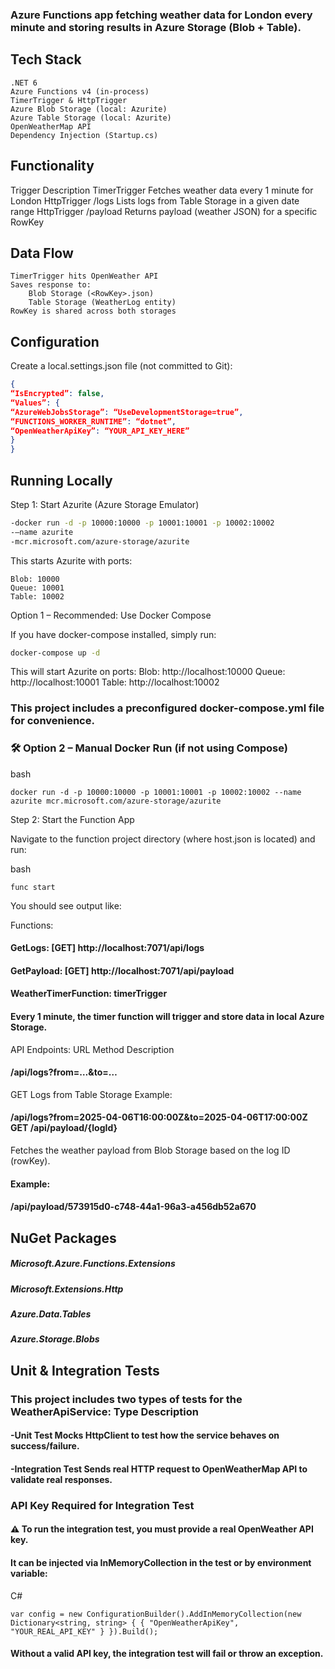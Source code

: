 ### ﻿Azure Functions app fetching weather data for London every minute and storing results in Azure Storage (Blob + Table).

## Tech Stack

    .NET 6
    Azure Functions v4 (in-process)
    TimerTrigger & HttpTrigger
    Azure Blob Storage (local: Azurite)
    Azure Table Storage (local: Azurite)
    OpenWeatherMap API
    Dependency Injection (Startup.cs)

## Functionality
Trigger 	Description
TimerTrigger 	Fetches weather data every 1 minute for London
HttpTrigger /logs 	Lists logs from Table Storage in a given date range
HttpTrigger /payload 	Returns payload (weather JSON) for a specific RowKey

## Data Flow

    TimerTrigger hits OpenWeather API
    Saves response to:
        Blob Storage (<RowKey>.json)
        Table Storage (WeatherLog entity)
    RowKey is shared across both storages


## Configuration

Create a local.settings.json file (not committed to Git):

```json
{
“IsEncrypted”: false,
“Values”: {
“AzureWebJobsStorage”: “UseDevelopmentStorage=true”,
“FUNCTIONS_WORKER_RUNTIME”: “dotnet”,
“OpenWeatherApiKey”: “YOUR_API_KEY_HERE”
}
}
```

## Running Locally

Step 1: Start Azurite (Azure Storage Emulator) 

```bash
-docker run -d -p 10000:10000 -p 10001:10001 -p 10002:10002
-—name azurite
-mcr.microsoft.com/azure-storage/azurite
```
This starts Azurite with ports:

    Blob: 10000
    Queue: 10001
    Table: 10002

Option 1 – Recommended: Use Docker Compose 

If you have docker-compose installed, simply run:
 ```bash
docker-compose up -d 
 ```
This will start Azurite on ports:
Blob: http://localhost:10000 
Queue: http://localhost:10001
Table: http://localhost:10002 

### This project includes a preconfigured docker-compose.yml file for convenience. 

### 🛠 Option 2 – Manual Docker Run (if not using Compose) 
bash 
 ```
docker run -d -p 10000:10000 -p 10001:10001 -p 10002:10002 --name azurite mcr.microsoft.com/azure-storage/azurite

 ```

Step 2: Start the Function App

Navigate to the function project directory (where host.json is located) and run:

bash 
 ```
func start

 ```

You should see output like:

Functions: 
#### GetLogs: [GET] http://localhost:7071/api/logs 
#### GetPayload: [GET] http://localhost:7071/api/payload 
#### WeatherTimerFunction: timerTrigger


#### Every 1 minute, the timer function will trigger and store data in local Azure Storage.
API Endpoints: URL Method Description
####  /api/logs?from=…&to=… 
GET Logs from Table Storage Example: 
#### /api/logs?from=2025-04-06T16:00:00Z&to=2025-04-06T17:00:00Z GET /api/payload/{logId}
Fetches the weather payload from Blob Storage based on the log ID (rowKey).
#### Example: 
#### /api/payload/573915d0-c748-44a1-96a3-a456db52a670

## NuGet Packages

##### Microsoft.Azure.Functions.Extensions
##### Microsoft.Extensions.Http
##### Azure.Data.Tables
##### Azure.Storage.Blobs


## Unit & Integration Tests

### This project includes two types of tests for the WeatherApiService: Type Description 

 #### -Unit Test Mocks HttpClient to test how the service behaves on success/failure.
 #### -Integration Test Sends real HTTP request to OpenWeatherMap API to validate real responses. 

### API Key Required for Integration Test

#### ⚠️ To run the integration test, you must provide a real OpenWeather API key.
#### It can be injected via InMemoryCollection in the test or by environment variable:

C# 
 ```
var config = new ConfigurationBuilder().AddInMemoryCollection(new Dictionary<string, string> { { "OpenWeatherApiKey", "YOUR_REAL_API_KEY" } }).Build();

```
#### Without a valid API key, the integration test will fail or throw an exception.




